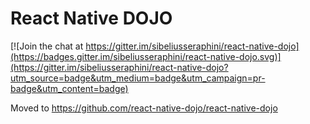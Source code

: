 # React Native DOJO

[![Join the chat at https://gitter.im/sibeliusseraphini/react-native-dojo](https://badges.gitter.im/sibeliusseraphini/react-native-dojo.svg)](https://gitter.im/sibeliusseraphini/react-native-dojo?utm_source=badge&utm_medium=badge&utm_campaign=pr-badge&utm_content=badge)

Moved to https://github.com/react-native-dojo/react-native-dojo
